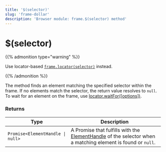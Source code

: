 ```yaml
---
title: '$(selector)'
slug: 'frame-dollar'
description: 'Browser module: frame.$(selector) method'
---
```


# $(selector)

{{% admonition type="warning" %}}

Use locator-based [`frame.locator(selector)`](https://grafana.com/docs/k6/<K6_VERSION>/javascript-api/k6-browser/frame/locator/) instead.

{{% /admonition %}}

The method finds an element matching the specified selector within the frame. If no elements match the selector, the return value resolves to `null`. To wait for an element on the frame, use [locator.waitFor([options])](https://grafana.com/docs/k6/<K6_VERSION>/javascript-api/k6-browser/locator/waitfor/).

### Returns

| Type                             | Description                                                                                                                                                                                                   |
| -------------------------------- | ------------------------------------------------------------------------------------------------------------------------------------------------------------------------------------------------------------- |
| `Promise<ElementHandle \| null>` | A Promise that fulfills with the [ElementHandle](https://grafana.com/docs/k6/<K6_VERSION>/javascript-api/k6-browser/elementhandle/)  of the selector when a matching element is found or `null`. |
